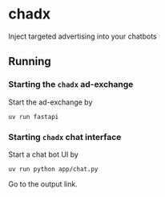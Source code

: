 # chadx

Inject targeted advertising into your chatbots

## Running

### Starting the `chadx` ad-exchange

Start the ad-exchange by

```
uv run fastapi
```

### Starting `chadx` chat interface

Start a chat bot UI by

```
uv run python app/chat.py
```

Go to the output link.
